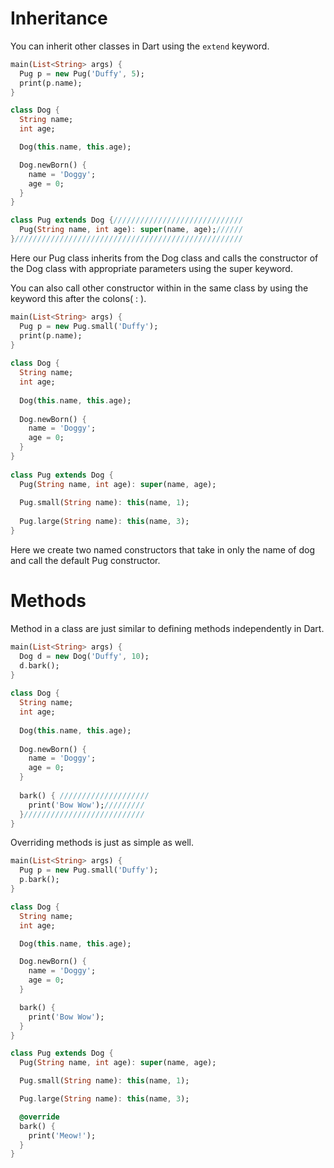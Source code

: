 # Inheritance
You can inherit other classes in Dart using the `extend` keyword.

```dart
main(List<String> args) {
  Pug p = new Pug('Duffy', 5);
  print(p.name);
}

class Dog {
  String name;
  int age;

  Dog(this.name, this.age);

  Dog.newBorn() {
    name = 'Doggy';
    age = 0;
  }
}

class Pug extends Dog {/////////////////////////////
  Pug(String name, int age): super(name, age);//////
}///////////////////////////////////////////////////
```

Here our Pug class inherits from the Dog class and calls the constructor of the Dog class with appropriate parameters using the super keyword.

You can also call other constructor within in the same class by using the keyword this after the colons( : ).

```dart
main(List<String> args) {
  Pug p = new Pug.small('Duffy');
  print(p.name);
}
 
class Dog {
  String name;
  int age;
 
  Dog(this.name, this.age);
 
  Dog.newBorn() {
    name = 'Doggy';
    age = 0;
  }
}
 
class Pug extends Dog {
  Pug(String name, int age): super(name, age);
 
  Pug.small(String name): this(name, 1);
 
  Pug.large(String name): this(name, 3);
}
```

Here we create two named constructors that take in only the name of dog and call the default Pug constructor.

# Methods

Method in a class are just similar to defining methods independently in Dart.

```dart
main(List<String> args) {
  Dog d = new Dog('Duffy', 10);
  d.bark();
}
 
class Dog {
  String name;
  int age;
 
  Dog(this.name, this.age);
 
  Dog.newBorn() {
    name = 'Doggy';
    age = 0;
  }
 
  bark() { ////////////////////
    print('Bow Wow');/////////
  }///////////////////////////
}
```

Overriding methods is just as simple as well.

```dart
main(List<String> args) {
  Pug p = new Pug.small('Duffy');
  p.bark();
}

class Dog {
  String name;
  int age;

  Dog(this.name, this.age);

  Dog.newBorn() {
    name = 'Doggy';
    age = 0;
  }

  bark() {
    print('Bow Wow');
  }
}

class Pug extends Dog {
  Pug(String name, int age): super(name, age);

  Pug.small(String name): this(name, 1);

  Pug.large(String name): this(name, 3);

  @override
  bark() {
    print('Meow!');
  }
}
```
